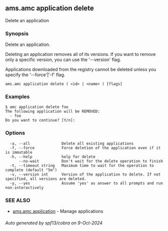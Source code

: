 ## ams.amc application delete

Delete an application

### Synopsis

Delete an application.

Deleting an application removes all of its versions. If you want to remove
only a specific version, you can use the '--version' flag.

Applications downloaded from the registry cannot be deleted unless
you specify the '--force'|'-f' flag.


```
ams.amc application delete ( <id> | <name> ) [flags]
```

### Examples

```
$ amc application delete foo
The following application will be REMOVED:
  - foo
Do you want to continue? [Y/n]:

```

### Options

```
  -a, --all              Delete all existing applications
  -f, --force            Force deletion of the application even if it is immutable
  -h, --help             help for delete
      --no-wait          Don't wait for the delete operation to finish
  -t, --timeout string   Maximum time to wait for the operation to complete (default "5m")
  -v, --version int      Version of the application to delete. If not specified, all versions are deleted.
  -y, --yes              Assume 'yes' as answer to all prompts and run non-interactively
```

### SEE ALSO

* [ams.amc application](ams.amc_application.md)	 - Manage applications

###### Auto generated by spf13/cobra on 9-Oct-2024
